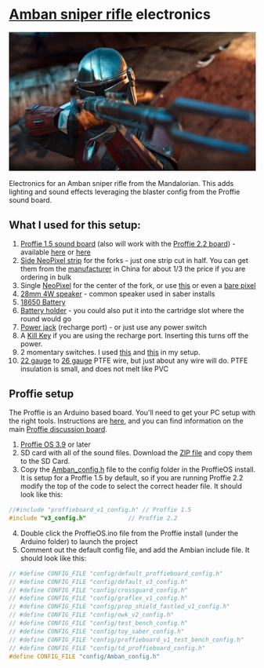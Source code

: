 # [Amban sniper rifle](https://starwars.fandom.com/wiki/Amban_sniper_rifle) electronics
![Image](AmbanRifle.png)

Electronics for an Amban sniper rifle from the Mandalorian. This adds lighting and sound effects leveraging the blaster config from the Proffie sound board.

## What I used for this setup:

1) [Proffie 1.5 sound board](https://fredrik.hubbe.net/lightsaber/v4/) (also will work with the [Proffie 2.2 board](https://fredrik.hubbe.net/lightsaber/v5/)) - available [here](https://www.korbanth.com/collections/saber-parts/products/proffie-soundboard-v2-2-with-sd-card) or [here](https://thesaberarmory.com/product/proffieboard-v2-2-open-source-sound-board-16gb-micro-sd/)
2) [Side NeoPixel strip](https://www.adafruit.com/product/3729) for the forks - just one strip cut in half. You can get them from the [manufacturer](http://www.ipixelleds.com/index.php?id=151) in China for about 1/3 the price if you are ordering in bulk
3) Single [NeoPixel](https://www.adafruit.com/product/1260) for the center of the fork, or use [this](https://www.adafruit.com/product/1612) or even a [bare pixel](https://www.adafruit.com/product/1655)
3) [28mm 4W speaker](https://tcsdcc.com/1694) - common speaker used in saber installs
4) [18650 Battery](https://www.thecustomsabershop.com/TrustFire-Protected-37V-2400mAh-18650-Li-Ion-Battery-2-pack-P517.aspx)
5) [Battery holder](https://www.thecustomsabershop.com/18650-Single-Cell-Holder-P886.aspx) - you could also put it into the cartridge slot where the round would go
6) [Power jack](https://www.thecustomsabershop.com/Switchcraft-21mm-Power-Jack-P822.aspx) (recharge port) - or just use any power switch
7) A [Kill Key](https://www.thingiverse.com/thing:3188361) if you are using the recharge port. Inserting this turns off the power.
7) 2 momentary switches. I used [this](https://www.amazon.com/gp/product/B073TYWX86/ref=ppx_yo_dt_b_asin_title_o05_s01?ie=UTF8&psc=1) and [this](https://www.amazon.com/gp/product/B06XT3FLVM/ref=ppx_yo_dt_b_asin_title_o05_s01?ie=UTF8&psc=1) in my setup.
8) [22 gauge](https://www.amazon.com/Remington-Industries-22PTFESTRBLA25-Stranded-Diameter/dp/B0713TNFL5/ref=sr_1_31?keywords=22+gauge+ptfe+wire&qid=1580603237&sr=8-31) to [26 gauge](https://www.amazon.com/Remington-Industries-26PTFESTRRED25-Stranded-Diameter/dp/B0727S6395/ref=sr_1_82?keywords=26+gauge+ptfe+wire&qid=1580603341&sr=8-82) PTFE wire, but just about any wire will do. PTFE insulation is small, and does not melt like PVC

## Proffie setup

The Proffie is an Arduino based board. You'll need to get your PC setup with the right tools. Instructions are [here](https://github.com/profezzorn/arduino-proffieboard/blob/master/README.md), and you can find information on the main [Proffie discussion board](http://therebelarmory.com/board/97/profezzorns-lab).

1) [Proffie OS 3.9](https://fredrik.hubbe.net/lightsaber/proffieos.html) or later
2) SD card with all of the sound files. Download the [ZIP file](SDCard.zip) and copy them to the SD Card.
3) Copy the [Amban_config.h](Amban_config.h) file to the config folder in the ProffieOS install. It is setup for a Proffie 1.5 by default, so if you are running Proffie 2.2 modify the top of the code to select the correct header file. It should look like this:

```c
//#include "proffieboard_v1_config.h" // Proffie 1.5
#include "v3_config.h"            // Proffie 2.2
```
4) Double click the ProffieOS.ino file from the Proffie install (under the Arduino folder) to launch the project
5) Comment out the default config file, and add the Ambian include file. It should look like this:

```c
// #define CONFIG_FILE "config/default_proffieboard_config.h"
// #define CONFIG_FILE "config/default_v3_config.h"
// #define CONFIG_FILE "config/crossguard_config.h"
// #define CONFIG_FILE "config/graflex_v1_config.h"
// #define CONFIG_FILE "config/prop_shield_fastled_v1_config.h"
// #define CONFIG_FILE "config/owk_v2_config.h"
// #define CONFIG_FILE "config/test_bench_config.h"
// #define CONFIG_FILE "config/toy_saber_config.h"
// #define CONFIG_FILE "config/proffieboard_v1_test_bench_config.h"
// #define CONFIG_FILE "config/td_proffieboard_config.h"
#define CONFIG_FILE "config/Amban_config.h"
```

